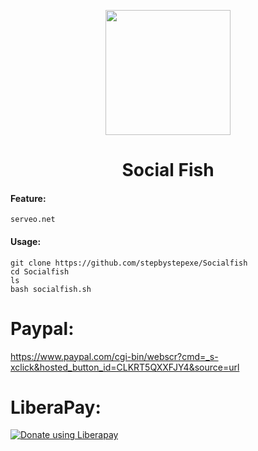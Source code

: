 <p align="center">
  <img src="https://github.com/stepbystepexe/Socialfish/blob/master/Logo.png" width="200"/>
</a></p>
<h1 align="center">Social Fish</h1>

#### Feature:
```
serveo.net
```
#### Usage:
```
git clone https://github.com/stepbystepexe/Socialfish
cd Socialfish
ls
bash socialfish.sh
```

# Paypal:
https://www.paypal.com/cgi-bin/webscr?cmd=_s-xclick&hosted_button_id=CLKRT5QXXFJY4&source=url
# LiberaPay:
<noscript><a href="https://liberapay.com/stepbystep/donate"><img alt="Donate using Liberapay" src="https://liberapay.com/assets/widgets/donate.svg"></a></noscript>
